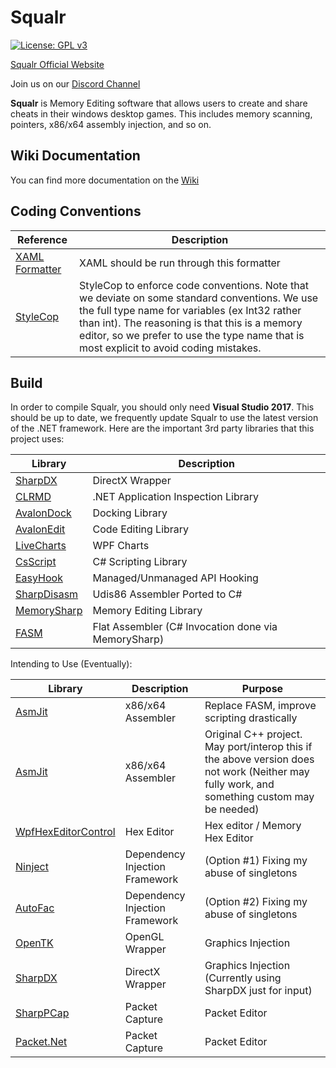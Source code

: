 # Squalr

[![License: GPL v3](https://img.shields.io/badge/License-GPL%20v3-blue.svg)](http://www.gnu.org/licenses/gpl-3.0)

[Squalr Official Website](https://www.squalr.com)

Join us on our [Discord Channel](https://discord.gg/Pq2msTx)

**Squalr** is Memory Editing software that allows users to create and share cheats in their windows desktop games. This includes memory scanning, pointers, x86/x64 assembly injection, and so on.

## Wiki Documentation

You can find more documentation on the [Wiki](https://github.com/Squalr/Squalr/wiki)

## Coding Conventions
Reference | Description 
--- | ---
[XAML Formatter](https://marketplace.visualstudio.com/items?itemName=TeamXavalon.XAMLStyler) | XAML should be run through this formatter
[StyleCop](https://marketplace.visualstudio.com/items?itemName=ChrisDahlberg.StyleCop) | StyleCop to enforce code conventions. Note that we deviate on some standard conventions. We use the full type name for variables (ex Int32 rather than int). The reasoning is that this is a memory editor, so we prefer to use the type name that is most explicit to avoid coding mistakes.

## Build

In order to compile Squalr, you should only need **Visual Studio 2017**. This should be up to date, we frequently update Squalr to use the latest version of the .NET framework. Here are the important 3rd party libraries that this project uses:

Library | Description 
--- | ---
[SharpDX](https://github.com/sharpdx/SharpDX) | DirectX Wrapper
[CLRMD](https://github.com/Microsoft/clrmd) | .NET Application Inspection Library
[AvalonDock](https://avalondock.codeplex.com/) | Docking Library
[AvalonEdit](https://github.com/icsharpcode/AvalonEdit) | Code Editing Library
[LiveCharts](https://github.com/beto-rodriguez/Live-Charts) | WPF Charts
[CsScript](https://github.com/oleg-shilo/cs-script) | C# Scripting Library
[EasyHook](https://github.com/EasyHook/EasyHook) | Managed/Unmanaged API Hooking
[SharpDisasm](https://github.com/spazzarama/SharpDisasm) | Udis86 Assembler Ported to C#
[MemorySharp](https://github.com/ZenLulz/MemorySharp) | Memory Editing Library
[FASM](https://flatassembler.net/) | Flat Assembler (C# Invocation done via MemorySharp)

Intending to Use (Eventually):

Library | Description | Purpose
--- | --- | ---
[AsmJit](https://github.com/hypeartist/AsmJit) | x86/x64 Assembler | Replace FASM, improve scripting drastically
[AsmJit](https://github.com/asmjit/asmjit) | x86/x64 Assembler | Original C++ project. May port/interop this if the above version does not work (Neither may fully work, and something custom may be needed)
[WpfHexEditorControl](https://github.com/abbaye/WpfHexEditorControl) | Hex Editor | Hex editor / Memory Hex Editor
[Ninject](https://github.com/ninject/Ninject) | Dependency Injection Framework | (Option #1) Fixing my abuse of singletons
[AutoFac](https://github.com/autofac/Autofac) | Dependency Injection Framework | (Option #2) Fixing my abuse of singletons
[OpenTK](https://github.com/opentk/opentk) | OpenGL Wrapper | Graphics Injection
[SharpDX](https://github.com/sharpdx/SharpDX) | DirectX Wrapper | Graphics Injection (Currently using SharpDX just for input)
[SharpPCap](https://github.com/chmorgan/sharppcap) | Packet Capture | Packet Editor
[Packet.Net](https://github.com/antmicro/Packet.Net) | Packet Capture | Packet Editor